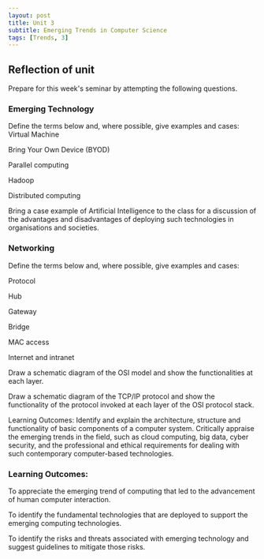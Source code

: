 ```yaml
---
layout: post
title: Unit 3
subtitle: Emerging Trends in Computer Science
tags: [Trends, 3]
---
```


## Reflection of unit

Prepare for this week's seminar by attempting the following questions.

### Emerging Technology
Define the terms below and, where possible, give examples and cases:
Virtual Machine

Bring Your Own Device (BYOD)

Parallel computing

Hadoop

Distributed computing

Bring a case example of Artificial Intelligence to the class for a discussion of the advantages and disadvantages of deploying such technologies in organisations and societies.

### Networking
Define the terms below and, where possible, give examples and cases:

Protocol

Hub

Gateway

Bridge

MAC access

Internet and intranet

Draw a schematic diagram of the OSI model and show the functionalities at each layer.

Draw a schematic diagram of the TCP/IP protocol and show the functionality of the protocol invoked at each layer of the OSI protocol stack.

Learning Outcomes: Identify and explain the architecture, structure and functionality of basic components of a computer system. 
Critically appraise the emerging trends in the field, such as cloud computing, big data, cyber security, and the professional and ethical requirements for dealing with such contemporary computer-based technologies.


### Learning Outcomes:
To appreciate the emerging trend of computing that led to the advancement of human computer interaction.

To identify the fundamental technologies that are deployed to support the emerging computing technologies.

To identify the risks and threats associated with emerging technology and suggest guidelines to mitigate those risks.
